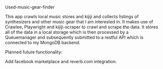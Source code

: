 Used-music-gear-finder


This app crawls local music stores and kijiji and collects listings of synthesizers and other music gear that I am interested in. It makes use of Crawlee, Playwright and kijiji-scraper to crawl and scrape the data. It stores all of the data in a local storage which is then processed by a Queuemanager and subsequently submitted to a restful API which is connected to my MongoDB backend. 

Planned future functionality:

Add facebook marketplace and reverb.com integration.
